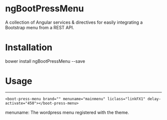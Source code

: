 # ngBootPressMenu
A collection of Angular services &amp; directives for easily integrating a Bootstrap menu from a REST API.

# Installation
bower install ngBootPressMenu --save

# Usage
***
    <boot-press-menu brand="" menuname="mainmenu" liclass="linkFX1" delay-activate="450"></boot-press-menu>
    
menuname: The wordpress menu registered with the theme.

